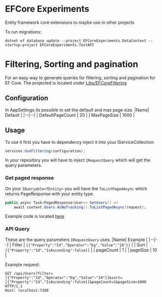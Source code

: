 # EFCore Experiments
Entity framework core extensions to maybe use in other projects

To run migrations:

    dotnet ef database update --project EFCoreExperiments.DataContext --startup-project EFCoreExperiments.TestAPI

# Filtering, Sorting and pagination
For an easy way to generate queries for filtering, sorting and pagination for EF Core.
The projected is located under [Libs/EFCoreFiltering](https://github.com/Hinz3/EFCoreExperiments/tree/main/EFCoreFiltering)

## Configuration
In AppSettings its possible to set the default and max page size.
|Name| Default  |
|--|--|
| DefaultPageCount | 20 |
| MaxPageSize | 1000 |

## Usage
To use it first you have to dependency inject it into your IServiceCollection
```C#
services.UseFiltering(configuration);
```

In your repository you will have to inject `IRequestQuery` which will get the query parameters.

### Get paged response
On your `IQueryable<TEntity>` you will have the `ToListPagedAsync` which returns PageResponse with your entity type.
```C#
public async Task<PagedResponse<User>> GetUsers() => 
    await context.Users.AsNoTracking().ToListPagedAsync(request);
```
Example code is located [here](https://github.com/Hinz3/EFCoreExperiments/blob/75470ae07465f9c05171686e935ebba2fd80886b/EFCoreExperiments.Core/Repositories/UserRepository.cs#L16)

### API Query
These are the query parameters `IRequestQuery` uses.
|Name| Example |
|--|--|
| Filter | `[{"Property":"Id","Operator":"Eq","Value":"10"}]` |
| Sort | `[{"Property":"Id","IsAscending":false}]` |
| pageCount | 1 |
| pageSize | 10 |

Example request: 
``` HTTP
GET /api/Users?filter=[{"Property":"Id","Operator":"Eq","Value":"10"}]&sort=[{"Property":"Id","IsAscending":false}]&pageCount=1&pageSize=1000 HTTP/1.1
Host: localhost:7288
```
